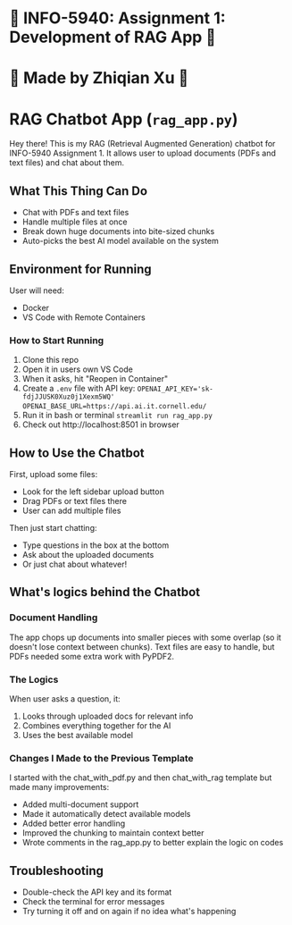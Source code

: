 # 📌 INFO-5940: Assignment 1: Development of RAG App 🤖
# 📝 Made by Zhiqian Xu 🚀

# RAG Chatbot App (`rag_app.py`)

Hey there! This is my RAG (Retrieval Augmented Generation) chatbot for INFO-5940 Assignment 1. 
It allows user to upload documents (PDFs and text files) and chat about them.

## What This Thing Can Do

- Chat with PDFs and text files
- Handle multiple files at once
- Break down huge documents into bite-sized chunks
- Auto-picks the best AI model available on the system

## Environment for Running

User will need:
- Docker
- VS Code with Remote Containers

### How to Start Running

1. Clone this repo
2. Open it in users own VS Code
3. When it asks, hit "Reopen in Container"
4. Create a `.env` file with API key:
   `OPENAI_API_KEY='sk-fdjJJUSK0Xuz0j1Xexm5WQ'`
   `OPENAI_BASE_URL=https://api.ai.it.cornell.edu/`
5. Run it in bash or terminal
`streamlit run rag_app.py`
6. Check out http://localhost:8501 in browser

## How to Use the Chatbot

First, upload some files:
- Look for the left sidebar upload button
- Drag PDFs or text files there
- User can add multiple files

Then just start chatting:
- Type questions in the box at the bottom
- Ask about the uploaded documents
- Or just chat about whatever!

## What's logics behind the Chatbot

### Document Handling
The app chops up documents into smaller pieces with some overlap (so it doesn't lose context between chunks). 
Text files are easy to handle, but PDFs needed some extra work with PyPDF2.

### The Logics
When user asks a question, it:
1. Looks through uploaded docs for relevant info
2. Combines everything together for the AI
3. Uses the best available model

### Changes I Made to the Previous Template
I started with the chat_with_pdf.py and then chat_with_rag template but made many improvements:
- Added multi-document support
- Made it automatically detect available models
- Added better error handling
- Improved the chunking to maintain context better
- Wrote comments in the rag_app.py to better explain the logic on codes

## Troubleshooting
- Double-check the API key and its format
- Check the terminal for error messages
- Try turning it off and on again if no idea what's happening